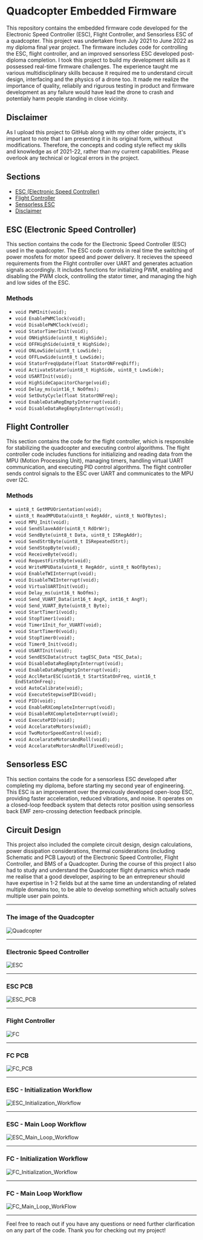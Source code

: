 # Quadcopter Embedded Firmware

This repository contains the embedded firmware code developed for the Electronic Speed Controller (ESC), Flight Controller, and Sensorless ESC of a quadcopter. This project was undertaken from July 2021 to June 2022 as my diploma final year project. The firmware includes code for controlling the ESC, flight controller, and an improved sensorless ESC developed post-diploma completion. I took this project to build my development skills as it possessed real-time firmware challenges. The experience taught me various multidisciplinary skills because it required me to understand circuit design, interfacing and the physics of a drone too. It made me realize the importance of quality, reliabily and rigurous testing in product and firmware development as any failure would have lead the drone to crash and potentialy harm people standing in close vicinity.

## Disclaimer

As I upload this project to GitHub along with my other older projects, it's important to note that I am presenting it in its original form, without modifications. Therefore, the concepts and coding style reflect my skills and knowledge as of 2021-22, rather than my current capabilities. Please overlook any technical or logical errors in the project.

## Sections

- [ESC (Electronic Speed Controller)](#esc-electronic-speed-controller)
- [Flight Controller](#flight-controller)
- [Sensorless ESC](#sensorless-esc)
- [Disclaimer](#disclaimer)

## ESC (Electronic Speed Controller)

This section contains the code for the Electronic Speed Controller (ESC) used in the quadcopter. The ESC code controls in real time the switching of power mosfets for motor speed and power delivery. It recieves the speeed requirements from the Flight controller over UART and generates actuation signals accordingly. It includes functions for initializing PWM, enabling and disabling the PWM clock, controlling the stator timer, and managing the high and low sides of the ESC.

### Methods

- `void PWMInit(void);`
- `void EnablePWMClock(void);`
- `void DisablePWMClock(void);`
- `void StatorTimerInit(void);`
- `void ONHighSide(uint8_t HighSide);`
- `void OFFHighSide(uint8_t HighSide);`
- `void ONLowSide(uint8_t LowSide);`
- `void OFFLowSide(uint8_t LowSide);`
- `void StatorFreqUpdate(float StatorONFreqDiff);`
- `void ActivateStator(uint8_t HighSide, uint8_t LowSide);`
- `void USARTInit(void);`
- `void HighSideCapacitorCharge(void);`
- `void Delay_ms(uint16_t NoOfms);`
- `void SetDutyCycle(float StatorONFreq);`
- `void EnableDataRegEmptyInterrupt(void);`
- `void DisableDataRegEmptyInterrupt(void);`

## Flight Controller

This section contains the code for the flight controller, which is responsible for stabilizing the quadcopter and executing control algorithms. The flight controller code includes functions for initializing and reading data from the MPU (Motion Processing Unit), managing timers, handling virtual UART communication, and executing PID control algorithms. The flight controller sends control signals to the ESC over UART and communicates to the MPU over I2C.

### Methods

- `uint8_t GetMPUOrientation(void);`
- `uint8_t ReadMPUData(uint8_t RegAddr, uint8_t NoOfBytes);`
- `void MPU_Init(void);`
- `void SendSlaveAddr(uint8_t RdOrWr);`
- `void SendByte(uint8_t Data, uint8_t ISRegAddr);`
- `void SendStrtByte(uint8_t ISRepeatedStrt);`
- `void SendStopByte(void);`
- `void ReceiveByte(void);`
- `void RequestFirstByte(void);`
- `void WriteMPUData(uint8_t RegAddr, uint8_t NoOfBytes);`
- `void EnableTWIInterrupt(void);`
- `void DisableTWIInterrupt(void);`
- `void VirtualUARTInit(void);`
- `void Delay_ms(uint16_t NoOfms);`
- `void Send_VUART_Data(int16_t AngX, int16_t AngY);`
- `void Send_VUART_Byte(uint8_t Byte);`
- `void StartTimer1(void);`
- `void StopTimer1(void);`
- `void Timer1Init_for_VUART(void);`
- `void StartTimer0(void);`
- `void StopTimer0(void);`
- `void Timer0_Init(void);`
- `void USARTInit(void);`
- `void SendESCData(struct tagESC_Data *ESC_Data);`
- `void DisableDataRegEmptyInterrupt(void);`
- `void EnableDataRegEmptyInterrupt(void);`
- `void AcclRetarESC(uint16_t StartStatOnFreq, uint16_t EndStatOnFreq);`
- `void AutoCalibrate(void);`
- `void ExecuteStepwisePID(void);`
- `void PID(void);`
- `void EnableRXCompleteInterrupt(void);`
- `void DisableRXCompleteInterrupt(void);`
- `void ExecutePID(void);`
- `void AccelarateMotors(void);`
- `void TwoMotorSpeedControl(void);`
- `void AccelarateMotorsAndRoll(void);`
- `void AccelarateMotorsAndRollFixed(void);`

## Sensorless ESC

This section contains the code for a sensorless ESC developed after completing my diploma, before starting my second year of engineering. This ESC is an improvement over the previously developed open-loop ESC, providing faster acceleration, reduced vibrations, and noise. It operates on a closed-loop feedback system that detects rotor position using sensorless back EMF zero-crossing detection feedback principle.

## Circuit Design

This project also included the complete circuit design, design calculations, power dissipation considerations, thermal considerations (including Schematic and PCB Layout) of the Electronic Speed Controller, Flight Controller, and BMS of a Quadcopter. During the course of this project I also had to study and understand the Quadcopter flight dynamics which made me realise that a good developer, aspiring to be an entrepreneur should have expertise in 1-2 fields but at the same time an understanding of related multiple domains too, to be able to develop something which actually solves multiple user pain points.

---
### The image of the Quadcopter
![Quadcopter](./Images/Quadcopter.jpg)

---
### Electronic Speed Controller
![ESC](./Images/ESC.jpg)

---
### ESC PCB
![ESC_PCB](./Images/ESC_PCB.jpg)

---
### Flight Controller
![FC](./Images/FC.jpg)

---
### FC PCB
![FC_PCB](./Images/FC_PCB.jpg)

---
### ESC - Initialization Workflow
![ESC_Initialization_Workflow](./Images/ESC_Initialization_Workflow.jpg)

---
### ESC - Main Loop Workflow
![ESC_Main_Loop_Workflow](./Images/ESC_Main_Loop_Workflow.jpg)

---
### FC - Initialization Workflow
![FC_Initialization_Workflow](./Images/FC_Initialization_Workflow.jpg)

---
### FC - Main Loop Workflow
![FC_Main_Loop_WorkFlow](./Images/FC_Main_Loop_WorkFlow.jpg)

---

Feel free to reach out if you have any questions or need further clarification on any part of the code. Thank you for checking out my project!
